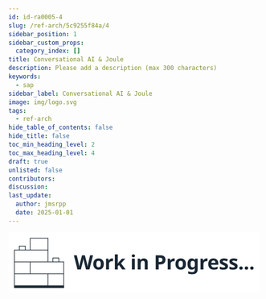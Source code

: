 ```yaml
---
id: id-ra0005-4
slug: /ref-arch/5c9255f84a/4
sidebar_position: 1
sidebar_custom_props:
  category_index: []
title: Conversational AI & Joule
description: Please add a description (max 300 characters)
keywords:
  - sap
sidebar_label: Conversational AI & Joule
image: img/logo.svg
tags:
  - ref-arch
hide_table_of_contents: false
hide_title: false
toc_min_heading_level: 2
toc_max_heading_level: 4
draft: true
unlisted: false
contributors: 
discussion: 
last_update:
  author: jmsrpp
  date: 2025-01-01
---
```


<em>![Work In Progress](../../../images/wip1.svg)</em>